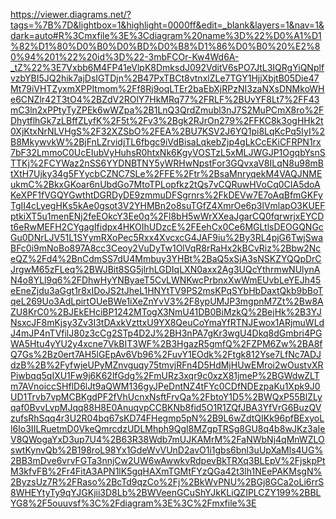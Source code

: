 https://viewer.diagrams.net/?tags=%7B%7D&lightbox=1&highlight=0000ff&edit=_blank&layers=1&nav=1&dark=auto#R%3Cmxfile%3E%3Cdiagram%20name%3D%22%D0%A1%D1%82%D1%80%D0%B0%D0%BD%D0%B8%D1%86%D0%B0%20%E2%80%94%201%22%20id%3D%22-3mbFCOr-Kw4Wd6A-_tZ%22%3E7Vxbb6M4FP41eVlpK8DmksdJ092VditV6sPO7JtL3IQRgYiQNplfvzbYBI5JQ2hik7ajDsIGTDjn%2B47PxTBCt8vtnxlZLe7TGY1HjjXbjtB05Die47Mt79iVHTZyxmXPPItmom%2Ff8Rj9oqLTEr2baEbXjRPzNI3zaNXsDNMkoWHe6CNZlr42T3tO4%2BZdV2ROlY7HkMRq77%2FRLF%2BUvYF8Lt7%2FF43mC3ln2xPPtyTyZPEk6wWZpa%2B1LnQ3QrdZmubl3nJ7S2MuPCmX8ro%2FDhytflhGk7zLBffZLyfK%2F5t%2Fv3%2Bgk2RJrOn279%2FFKC8k3ogHHk2t0XjKtxNrNLVHgS%2F32XZSbO%2FEA%2BU7KSV2J6YQ1pi8LqKcPq5IyI%2B8MkywvkW%2BjFnLZrvidjTL6fbgc9iVdBisaLqkebZjp4gLkCcEKiCFRPN1rx7bF32LmmoC0UcEIubVyHuhsR0htxNk6KgyVOSTzL5xMLJWGJP1OgqbYsnSTTKj%2FCYWaz2nSS6YYDNBTNY5yWRHwNpstFor3GQvxaV8ILqN8u98mBtXtH7Ujky34g5FYycbCZNC7SLe%2FFE%2Ftr%2BsaMnryqekM4VAQJNMEukmC%2BkxGKoar6nUbdGo7MtoTPLopfkz2tQs7vCQRuwHVoCq0CIA5doAKeXPF1fVGQYGwthtDGRDyDE9zmmuDFSgrnrs%2FkDEVw7E7oAqBfmGKFyTgII4cLyegHKs5kAe0gsot3V2YHMBn2o8suTGfZ4XmrOe6p3lVmlapO3KUEFptkiXT5u1menENj2feEOkcY3Ee0q%2Fl8bH5wWrXXeaJgarCQ0fqrwrjxEYCDt6eRwMEFH2CYgagIfidpx4HKOIhUDzcE%2FEehCx0Ce6MGLtlsDEOGQNGcGu0DNrLJV51L1SYymRXoPec5Rxx4XvcxcG4JAF9iu%2By3RL4pjG6TwjSwaBFc0i9mNoBo897A8cc3Ceoy2VuDyTw1OlVqR8rRaHx2kBCvRiz%2Bbw2NceQZ%2Fd4%2BnCdmSS7dU4Mmbuy3YHBt%2BaQ5xSjA3sNSKZYQQpDrCJrgwM65zFLeq%2BWJBit8SG5jlrhLGDIqLXN0axx2Ag3UQcYthrmwNUlynAN4o8YLl9q6%2FDhwHyYNByaeT5CvLWNKwcPrbnxXwWmEUvbLeYEJh45eEneZjdu3aGgt1r8xIDoJS2tJheL1HNYtTV9PS2msKPqSYbHbDaxtQkb9bBoTqeL269Uo3AdLpirtOUeBWe1iXeZnYvV3%2F8ypUMJP3mgpnM7Zt%2Bw8AZU8KrC0%2BJEkEHciBP1242MTogX3NmU41DB0BiMzkQ%2BejHk%2B3YJNsxcJF8mKjsy3Zv3I3tDAxkVzttxU9YX8QeuCoYmaYfRTNJEwox1ARjmuWLdJ4mJP4nTVfilJ80z3cCg2STp4D2J%2BH3nPA7gKr3wgU4Dkq8dGmbri4PGWA5Htu4yYU2y4xcne7VkBIT3WF%2B3HgazR5gmfQ%2FZPM6Zw%2BA8fQ7Gs%2Bz0ert7AH5lGEpAv6Vb96%2FuvY1EOdk%2Ftgk812Yse7LfNc7ADJdzB%2B%2FyfwjeUPyMZnvguqy75tmvjRFn4D5HdMjHUwEMroi2wOustvXRPiwbqq5qIXU1Fw9j6K62lfGdg%2FmURz3xqr9c0xzX81jmeP%2BGWdwZLTm7AVnoiccSHflD6lJt9aQWM136gyJPeDntNZ4tFYc0CDfNDEzpaKu1Xpk9J0UD1Trvb7vpMCBKgdPF2fVhUcnxNsftFrvQa%2FbtoY1D5%2BWQxP55BlZLyqaf0BvvLvpMJqq88H8E0AnuqvpCCBKNb8fid5O1R1ZQfJBA3YfVrG6BuzQVzufsRhSqq4r3U2R04bq67sKD74FHegmp5pN%2B9L6wZdtQIKk96pfBExyoLl6Io3IILRuetmD0VkeQmrcdzUDLMhph9Qgl8MZgpTRSg8GU8q4b8wJKz3aIeV8QWogaYxD3up7U4%2B63R38Wdb7mUJKAMrM%2FaNWbNj4qMnWZLOswtKynvQb%2B198roL98Yx1GdeWvVUnD2avO1i1gbs6bnl3uUpXaMls4UG%2BB3mDve6vrvFGTa3nnjCw2UW6wAwwkvRdpevBkTRXq3BLEpV%2FjskpPtM3kfvFB%2Fr4FitA3APN1lK5gqHAXmTGMtFYzQGa42t3lh1NEePAKMsgN%2ByzsUz7R%2FRaso%2BcTd9qzCo%2Fj%2BkWvPNU%2BGj8GCa2oLi6rrS8WHEYtyTy9qYJGKjii3D8Lb%2BWVeenGCuShYJkKLiQZIPLCZY199%2BBLYG8%2F5ouuvsf%3C%2Fdiagram%3E%3C%2Fmxfile%3E

